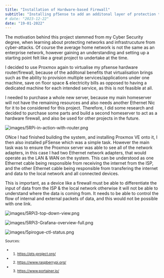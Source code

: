 ```yaml
---
title: "Installation of Hardware-based Firewall"
subtitle: "Installing pfSense to add an additonal layer of protection to my home network"
# date: "2023-12-22"
date: "19-01-2022"
---
```


The motivation behind this project stemmed from my Cyber Security degree, when learning about protecting networks and infrastrucuture from cyber-attacks. Of course the average home network is not the same as an enterprise network, however gaining an understanding and setting up a starting point felt like a great project to undertake at the time.

I decided to use Proxmox again to virtualise my pfsense hardware router/firewall, because of the additonal benefits that virtualisation brings such as the ability to provision multiple services/applications under one machine, save on floor space & electricity bills as opposed to having a dedicated machine for each intended service, as this is not feasible at all.

I needed to purchase a whole new server, because my main homeserver will not have the remaining resources and also needs another Ethernet Nic for it to be considered for this project. Therefore, I did some research and decided to purchase some parts and build a second homeserver to act as a hardware firewall, and also be used for other projects in the future.

![images/5RPi-in-action-with-router.png](/images/5RPi-in-action-with-router.png)

ONce I had finished building the system, and installing Proxmox VE onto it, I then also installed pFSense which was a simple task. However the main task was to ensure the Proxmox server was able to see all of the network adapters, in this case I had two Ethernet network adapters, that would operate as the LAN & WAN on the system. This can be understood as one Ethernet cable being responsible from receiving the internet from the ISP, and the other Ethernet cable being responsible from transfering the internet and data to the local network and all connected devices.

This is important, as a device like a firewall must be able to differentiate the input of data from the ISP & the local network otherwise it will not be able to understand where the data is coming from. It needs to be able to control the flow of internal and external packets of data, and this would not be possible with one link.

![images/5RPi3-top-down-view.png](/images/5RPi3-top-down-view.png)





![images/5RPi3-Grafana-overview-full.png](/images/5RPi3-Grafana-overview-full.png)



![images/5pirogue-ctl-status.png](/images/5pirogue-ctl-status.png)











 

<small>Sources:
- 1. https://pts-project.org/
- 2. https://www.raspberrypi.org/
- 3. https://www.portainer.io/



</small>
